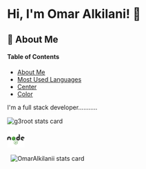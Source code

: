 # Hi, I'm Omar Alkilani! 👋
## 🚀 About Me

#### Table of Contents

- [About Me](#AboutMe)
- [Most Used Languages](#indent)
- [Center](#center)
- [Color](#color)

I'm a full stack developer...........
<p>
<img align="center" src="https://github-readme-stats.vercel.app/api/top-langs?username=g3root&theme=default&title_color=000000&text_color=000000&bg_color=ffffff&hide_border=true&layout=compact" alt="g3root stats card" /></p>
<a href="https://nodejs.org" target="blank">
<img align="center" src="https://raw.githubusercontent.com/devicons/devicon/master/icons/nodejs/nodejs-original-wordmark.svg" alt="Node.js" height="40" width="40" />
</a>
<p>&nbsp;
<img align="center" src="https://github-readme-stats.vercel.app/api?username=OmarAlkilanii&show_icons=true&theme=default&title_color=000000&text_color=000000&bg_color=ffffff&hide_border=true" alt="OmarAlkilanii stats card" /></p>

